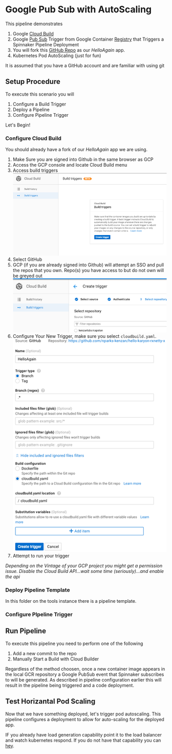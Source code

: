 # Google Pub Sub with AutoScaling

This pipeline demonstrates

1. Google [Cloud Build](https://cloud.google.com/cloud-build/)
1. Google [Pub Sub](https://cloud.google.com/pubsub/) Trigger from Google Container [Registry](https://cloud.google.com/container-registry/) that Triggers a Spinnaker Pipeline Deployment
1. You will fork this [GitHub Repo](https://github.com/kenzanlabs/hello-karyon-rxnetty) as our *HelloAgain* app.
1. Kubernetes Pod AutoScaling (just for fun)

It is assumed that you have a GitHub account and are familiar with using git

## Setup Procedure

To execute this scenario you will
1. Configure a Build Trigger
1. Deploy a Pipeline
1. Configure Pipeline Trigger

Let's Begin!

### Configure Cloud Build

You should already have a fork of our *HelloAgain* app we are using. 

1. Make Sure you are signed into Github in the same browser as GCP
1. Access the GCP console and locate Cloud Build menu
1. Access build triggers
![StartBuildTrigger](pubsub_bt_1.png)
1. Select GitHub
1. GCP (if you are already signed into Github) will attempt an SSO and pull the repos that you own. Repo(s) you have access to but do not own will be greyed out
![RepoSelect](pubsub_bt_2.png)
1. Configure Your New Trigger, make sure you select `cloudbuild.yaml`. 
![TriggerConfigure](pubsub_bt_3.png)
1. Attempt to run your trigger

*Depending on the Vintage of your GCP project you might get a permission issue. 
Disable the Cloud Build API...wait some time (seriously)...and enable the api* 

### Deploy Pipeline Template

In this folder on the tools instance there is a pipeline template.


### Configure PIpeline Trigger


## Run Pipeline

To execute this pipeline you need to perform one of the following
1. Add a new commit to the repo
1. Manually Start a Build with Cloud Builder

Regardless of the method choosen, once a new container image appears in the local GCR repository a Google PubSub event that Spinnaker subscribes to will be generated. As described in pipeline configuration earlier this will result in the pipeline being triggered and a code deployment.


## Test Horizantal Pod Scaling

Now that we have something deployed, let's trigger pod autoscaling. This pipeline configures a deployment to allow for auto-scaling for the deployed app. 

IF you already have load generation capability point it to the load balancer and watch kubernetes respond. If you do not have that capability you can [hey](https://github.com/rakyll/hey).


